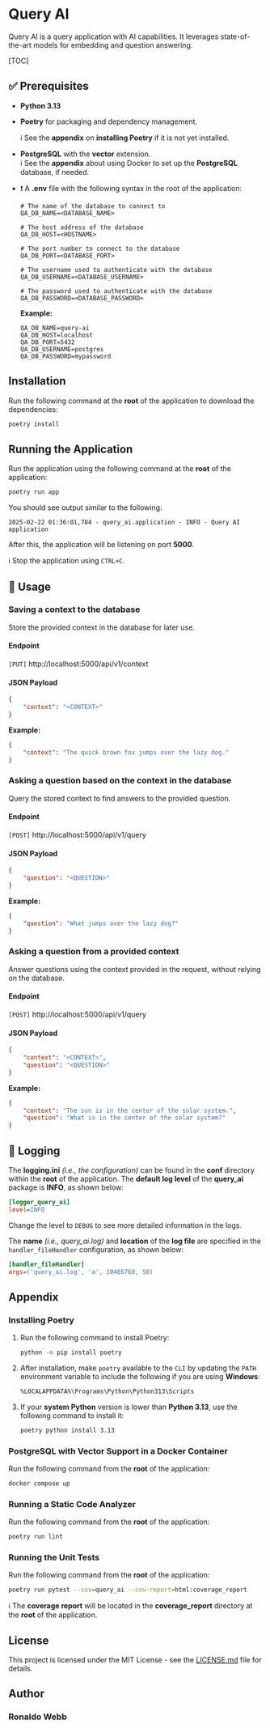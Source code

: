 # Query AI

Query AI is a query application with AI capabilities. It leverages state-of-the-art models for embedding and question answering.

[TOC]

## :white_check_mark: Prerequisites

* **Python 3.13**

* **Poetry** for packaging and dependency management.

  :information_source: See the **appendix** on **installing Poetry** if it is not yet installed.

* **PostgreSQL** with the **vector** extension.  
  :information_source: See the **appendix** about using Docker to set up the **PostgreSQL** database, if needed.

* :exclamation: A **.env** file with the following syntax in the root of the application:

  ```properties
  # The name of the database to connect to
  QA_DB_NAME=<DATABASE_NAME>
  
  # The host address of the database
  QA_DB_HOST=<HOSTNAME>
  
  # The port number to connect to the database
  QA_DB_PORT=<DATABASE_PORT>
  
  # The username used to authenticate with the database
  QA_DB_USERNAME=<DATABASE_USERNAME>
  
  # The password used to authenticate with the database
  QA_DB_PASSWORD=<DATABASE_PASSWORD>
  ```

  **Example:**

  ```properties
  QA_DB_NAME=query-ai
  QA_DB_HOST=localhost
  QA_DB_PORT=5432
  QA_DB_USERNAME=postgres
  QA_DB_PASSWORD=mypassword
  ```

## Installation

Run the following command at the **root** of the application to download the dependencies:

```sh
poetry install
```

## Running the Application

Run the application using the following command at the **root** of the application:

```sh
poetry run app
```

You should see output similar to the following:

```
2025-02-22 01:36:01,784 - query_ai.application - INFO - Query AI application
```

After this, the application will be listening on port **5000**.

:information_source: Stop the application using `CTRL+C`.

## :book: Usage

### Saving a context to the database
Store the provided context in the database for later use.

#### Endpoint

`[PUT]` http://localhost:5000/api/v1/context

#### JSON Payload

```json
{
    "context": "<CONTEXT>"
}
```

**Example:**

```json
{
    "context": "The quick brown fox jumps over the lazy dog."
}
```

### Asking a question based on the context in the database
Query the stored context to find answers to the provided question.

#### Endpoint

`[POST]` http://localhost:5000/api/v1/query

#### JSON Payload

```json
{
    "question": "<QUESTION>"
}
```

**Example:**

```json
{
    "question": "What jumps over the lazy dog?"
}
```

### Asking a question from a provided context
Answer questions using the context provided in the request, without relying on the database.

#### Endpoint

`[POST]` http://localhost:5000/api/v1/query

#### JSON Payload

```json
{
    "context": "<CONTEXT>",
    "question": "<QUESTION>"
}
```

**Example:**

```json
{
    "context": "The sun is in the center of the solar system.",
    "question": "What is in the center of the solar system?"
}
```

## :ledger: Logging

The **logging.ini** *(i.e., the configuration)* can be found in the **conf** directory within the **root** of the application. The **default log level** of the **query_ai** package is **INFO**, as shown below:

```ini
[logger_query_ai]
level=INFO
```

Change the level to `DEBUG` to see more detailed information in the logs.

The **name** *(i.e., query_ai.log)* and **location** of the **log file** are specified in the `handler_fileHandler` configuration, as shown below:

```ini
[handler_fileHandler]
args=('query_ai.log', 'a', 10485760, 50)
```

## Appendix

### Installing Poetry

1. Run the following command to install Poetry:
   ```sh
   python -m pip install poetry
   ```

2. After installation, make `poetry` available to the `CLI` by updating the `PATH` environment variable to include the following if you are using **Windows**:

   ```sh
   %LOCALAPPDATA%\Programs\Python\Python313\Scripts
   ```

3. If your **system Python** version is lower than **Python 3.13**, use the following command to install it:

   ```sh
   poetry python install 3.13
   ```

### PostgreSQL with Vector Support in a Docker Container

Run the following command from the **root** of the application:

```sh
docker compose up
```

### Running a Static Code Analyzer

Run the following command from the **root** of the application:

```sh
poetry run lint
```

### Running the Unit Tests

Run the following command from the **root** of the application:

```sh
poetry run pytest --cov=query_ai --cov-report=html:coverage_report
```

:information_source: The **coverage report** will be located in the **coverage_report** directory at the **root** of the application.

## License

This project is licensed under the MIT License - see the [LICENSE.md](LICENSE.md) file for details.

## Author

### Ronaldo Webb
